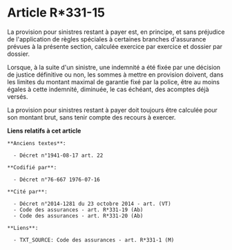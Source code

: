 # Article R*331-15

La provision pour sinistres restant à payer est, en principe, et sans préjudice de l'application de règles spéciales à
certaines branches d'assurance prévues à la présente section, calculée exercice par exercice et dossier par dossier.

Lorsque, à la suite d'un sinistre, une indemnité a été fixée par une décision de justice définitive ou non, les sommes à
mettre en provision doivent, dans les limites du montant maximal de garantie fixé par la police, être au moins égales à cette
indemnité, diminuée, le cas échéant, des acomptes déjà versés.

La provision pour sinistres restant à payer doit toujours être calculée pour son montant brut, sans tenir compte des recours
à exercer.

**Liens relatifs à cet article**

	**Anciens textes**:

	  - Décret n°1941-08-17 art. 22

	**Codifié par**:

	  - Décret n°76-667 1976-07-16

	**Cité par**:

	  - Décret n°2014-1281 du 23 octobre 2014 - art. (VT)
	  - Code des assurances - art. R*331-19 (Ab)
	  - Code des assurances - art. R*331-20 (Ab)

	**Liens**:

	  - TXT_SOURCE: Code des assurances - art. R*331-1 (M)
